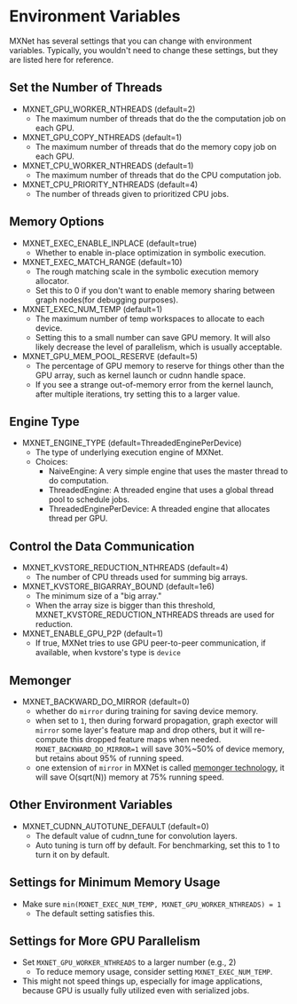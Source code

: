 Environment Variables
=====================
MXNet has several settings that you can change with environment variables.
Typically, you wouldn't need to change these settings, but they are listed here for reference.

## Set the Number of Threads

* MXNET_GPU_WORKER_NTHREADS (default=2)
  - The maximum number of threads that do the the computation job on each GPU.
* MXNET_GPU_COPY_NTHREADS (default=1)
  - The maximum number of threads that do the memory copy job on each GPU.
* MXNET_CPU_WORKER_NTHREADS (default=1)
  - The maximum number of threads that do the CPU computation job.
* MXNET_CPU_PRIORITY_NTHREADS (default=4)
	- The number of threads given to prioritized CPU jobs.

## Memory Options

* MXNET_EXEC_ENABLE_INPLACE (default=true)
  - Whether to enable in-place optimization in symbolic execution.
* MXNET_EXEC_MATCH_RANGE (default=10)
  - The rough matching scale in the symbolic execution memory allocator.
  - Set this to 0 if you don't want to enable memory sharing between graph nodes(for debugging purposes).
* MXNET_EXEC_NUM_TEMP (default=1)
  - The maximum number of temp workspaces to allocate to each device.
  - Setting this to a small number can save GPU memory. It will also likely decrease the level of parallelism, which is usually acceptable.
* MXNET_GPU_MEM_POOL_RESERVE (default=5)
  - The percentage of GPU memory to reserve for things other than the GPU array, such as kernel launch or cudnn handle space.
  - If you see a strange out-of-memory error from the kernel launch, after multiple iterations, try setting this to a larger value.  

## Engine Type

* MXNET_ENGINE_TYPE (default=ThreadedEnginePerDevice)
  - The type of underlying execution engine of MXNet.
  - Choices:
    - NaiveEngine: A very simple engine that uses the master thread to do computation.
    - ThreadedEngine: A threaded engine that uses a global thread pool to schedule jobs.
    - ThreadedEnginePerDevice: A threaded engine that allocates thread per GPU.

## Control the Data Communication

* MXNET_KVSTORE_REDUCTION_NTHREADS (default=4)
	- The number of CPU threads used for summing big arrays.
* MXNET_KVSTORE_BIGARRAY_BOUND (default=1e6)
	- The minimum size of a "big array."
	- When the array size is bigger than this threshold, MXNET_KVSTORE_REDUCTION_NTHREADS threads are used for reduction.
* MXNET_ENABLE_GPU_P2P (default=1)
    - If true, MXNet tries to use GPU peer-to-peer communication, if available,
      when kvstore's type is `device`

## Memonger

* MXNET_BACKWARD_DO_MIRROR (default=0)
    - whether do `mirror` during training for saving device memory.
    - when set to `1`, then during forward propagation, graph exector will `mirror` some layer's feature map and drop others, but it will re-compute this dropped feature maps when needed. `MXNET_BACKWARD_DO_MIRROR=1` will save 30%~50% of device memory, but retains about 95% of running speed.
    - one extension of `mirror` in MXNet is called [memonger technology](https://arxiv.org/abs/1604.06174), it will save O(sqrt(N)) memory at 75% running speed.

## Other Environment Variables

* MXNET_CUDNN_AUTOTUNE_DEFAULT (default=0)
    - The default value of cudnn_tune for convolution layers.
    - Auto tuning is turn off by default. For benchmarking, set this to 1 to turn it on by default.

Settings for Minimum Memory Usage
---------------------------------
- Make sure ```min(MXNET_EXEC_NUM_TEMP, MXNET_GPU_WORKER_NTHREADS) = 1```
  - The default setting satisfies this.

Settings for More GPU Parallelism
---------------------------------
- Set ```MXNET_GPU_WORKER_NTHREADS``` to a larger number (e.g., 2)
  - To reduce memory usage, consider setting ```MXNET_EXEC_NUM_TEMP```.
- This might not speed things up, especially for image applications, because GPU is usually fully utilized even with serialized jobs.

